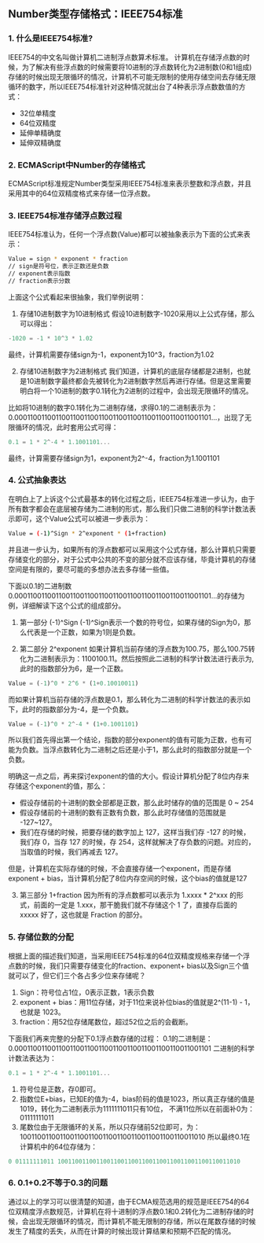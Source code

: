 ## Number类型存储格式：IEEE754标准

### 1. 什么是IEEE754标准?
IEEE754的中文名叫做计算机二进制浮点数算术标准。
计算机在存储浮点数的时候，为了解决有些浮点数的时候需要将10进制的浮点数转化为2进制数(0和1组成)存储的时候出现无限循环的情况，计算机不可能无限制的使用存储空间去存储无限循环的数字，所以IEEE754标准针对这种情况就出台了4种表示浮点数数值的方式：
+ 32位单精度
+ 64位双精度
+ 延伸单精确度
+ 延伸双精确度

### 2. ECMAScript中Number的存储格式
ECMAScript标准规定Number类型采用IEEE754标准来表示整数和浮点数，并且采用其中的64位双精度格式来存储一位浮点数。

### 3. IEEE754标准存储浮点数过程
IEEE754标准认为，任何一个浮点数(Value)都可以被抽象表示为下面的公式来表示：
```bash
Value = sign * exponent * fraction
// sign是符号位，表示正数还是负数
// exponent表示指数
// fraction表示分数
```
上面这个公式看起来很抽象，我们举例说明：

1. 存储10进制数字为10进制格式
假设10进制数字-1020采用以上公式存储，那么可以得出：
```js
-1020 = -1 * 10^3 * 1.02
```
最终，计算机需要存储sign为-1，exponent为10^3，fraction为1.02

2. 存储10进制数字为2进制格式
我们知道，计算机的底层存储都是2进制，也就是10进制数字最终都会先被转化为2进制数字然后再进行存储。但是这里需要明白将一个10进制的数字0.1转化为2进制的过程中，会出现无限循环的情况。

比如将10进制的数字0.1转化为二进制存储，求得0.1的二进制表示为：0.0001100110011001100110011001100110011001100110011001101...，出现了无限循环的情况，此时套用公式可得：
```js
0.1 = 1 * 2^-4 * 1.1001101...
```
最终，计算需要存储sign为1，exponent为2^-4，fraction为1.1001101

### 4. 公式抽象表达
在明白上了上诉这个公式最基本的转化过程之后，IEEE754标准进一步认为，由于所有数字都会在底层被存储为二进制的形式，那么我们只做二进制的科学计数法表示即可，这个Value公式可以被进一步表示为：
```bash
Value = (-1)^Sign * 2^exponent * (1+fraction)
```
并且进一步认为，如果所有的浮点数都可以采用这个公式存储，那么计算机只需要存储变化的部分，对于公式中公共的不变的部分就不应该存储，毕竟计算机的存储空间是有限的，要尽可能的多想办法去多存储一些值。

下面以0.1的二进制数0.0001100110011001100110011001100110011001100110011001101...的存储为例，详细解读下这个公式的组成部分。
1. 第一部分 (-1)^Sign
 (-1)^Sign表示一个数的符号位，如果存储的Sign为0，那么代表是一个正数，如果为1则是负数。
 
2. 第二部分 2^exponent
如果计算机当前存储的浮点数为100.75，那么100.75转化为二进制表示为：1100100.11。然后按照此二进制的科学计数法进行表示为,此时的指数部分为6，是一个正数。
```js
Value = (-1)^0 * 2^6 * (1+0.10010011)
```
而如果计算机当前存储的浮点数是0.1，那么转化为二进制的科学计数法的表示如下，此时的指数部分为-4，是一个负数。
```js
Value = (-1)^0 * 2^-4 * (1+0.1001101)
```

所以我们首先得出第一个结论，指数的部分exponent的值有可能为正数，也有可能为负数。当浮点数转化为二进制之后还是小于1，那么此时的指数部分就是一个负数。

明确这一点之后，再来探讨exponent的值的大小。假设计算机分配了8位内存来存储这个exponent的值，那么：
+ 假设存储前的十进制的数全部都是正数，那么此时储存的值的范围是 0 ~ 254
+ 假设存储前的十进制的数有正数有负数，那么此时存储值的范围就是 -127~127。
+ 我们在存储的时候，把要存储的数字加上 127，这样当我们存 -127 的时候，我们存 0，当存 127 的时候，存 254，这样就解决了存负数的问题。对应的，当取值的时候，我们再减去 127。

但是，计算机在实际存储的时候，不会直接存储一个exponent，而是存储exponent + bias，当计算机分配了8位内存空间的时候，这个bias的值就是127

3. 第三部分 1+fraction
因为所有的浮点数都可以表示为 1.xxxx * 2^xxx 的形式，前面的一定是 1.xxx，那干脆我们就不存储这个 1 了，直接存后面的 xxxxx 好了，这也就是 Fraction 的部分。

### 5. 存储位数的分配

根据上面的描述我们知道，当采用IEEE754标准的64位双精度规格来存储一个浮点数的时候，我们只需要存储变化的fraction、exponent+ bias以及Sign三个值就可以了，但它们三个各占多少位来存储呢？

1. Sign：符号位占1位，0表示正数，1表示负数
2. exponent + bias：用11位存储，对于11位来说补位bias的值就是2^(11-1) - 1，也就是 1023。
3. fraction：用52位存储尾数位，超过52位之后的会截断。

下面我们再来完整的分配下0.1浮点数存储的过程：
0.1的二进制是：0.0001100110011001100110011001100110011001100110011001101
二进制的科学计数法表达为：
```js
0.1 = 1 * 2^-4 * 1.1001101...
```
1. 符号位是正数，存0即可。
2. 指数位E+bias，已知E的值为-4，bias阶码的值是1023，所以真正存储的值是1019，转化为二进制表示为1111111011只有10位， 不满11位所以在前面补0为：01111111011
3. 尾数位由于无限循环的关系，所以只存储前52位即可，为：1001100110011001100110011001100110011001100110011010
所以最终0.1在计算机中的64位存储为：
```js
0 01111111011 1001100110011001100110011001100110011001100110011010
```
### 6. 0.1+0.2不等于0.3的问题
通过以上的学习可以很清楚的知道，由于ECMA规范选用的规范是IEEE754的64位双精度浮点数规范，计算机在将十进制的浮点数0.1和0.2转化为二进制存储的时候，会出现无限循环的情况，而计算机不能无限制的存储，所以在尾数存储的时候发生了精度的丢失，从而在计算的时候出现计算结果和预期不匹配的情况。
